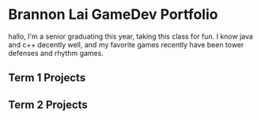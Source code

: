# Brannon Lai GameDev Portfolio
hallo, I'm a senior graduating this year, taking this class for fun.
I know java and c++ decently well, and my favorite games recently have been tower defenses and rhythm games.

## Term 1 Projects

## Term 2 Projects

